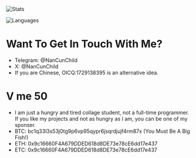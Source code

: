 ![Stats](https://github-readme-stats.vercel.app/api?username=NanCunChild&show_icons=true&icon_color=47A69E&title_color=47A69E&count_private=true)    

![Languages](https://github-readme-stats.vercel.app/api/top-langs/?username=NanCunChild&layout=compact&theme=buefy&hide_border=true)   

# Want To Get In Touch With Me?
- Telegram: @NanCunChild
- X: @NanCunChild
- If you are Chinese, OICQ:1729138395 is an alternative idea.

# V me 50
- I am just a hungry and tired collage student, not a full-time programmer. If you like my projects and not as hungry as I am, you can be one of my sponser.
- BTC: bc1q33l3s53j0tg9p6vp95qypr6jsqrdjujf4rm87x (You Must Be A Big Fish!)
- ETH: 0x9c16660F4A679DDED618d8DE73e78cE6dd17e437
- ETC: 0x9c16660F4A679DDED618d8DE73e78cE6dd17e437
